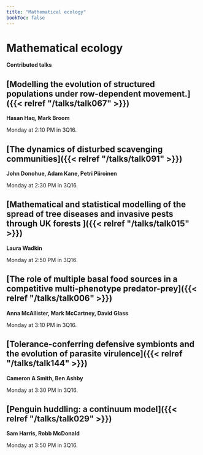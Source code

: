 ```yaml
---
title: "Mathematical ecology"
bookToc: false
---
```


# Mathematical ecology

**Contributed talks**


## [Modelling the evolution of structured populations under row-dependent movement.]({{< relref "/talks/talk067" >}})

**Hasan Haq, Mark Broom**

Monday at 2:10 PM in 3Q16.


## [The dynamics of disturbed scavenging communities]({{< relref "/talks/talk091" >}})

**John Donohue, Adam Kane, Petri Piiroinen**

Monday at 2:30 PM in 3Q16.


## [Mathematical and statistical modelling of the spread of tree diseases and invasive pests through UK forests  ]({{< relref "/talks/talk015" >}})

**Laura Wadkin**

Monday at 2:50 PM in 3Q16.


## [The role of multiple basal food sources in a competitive multi-phenotype predator-prey]({{< relref "/talks/talk006" >}})

**Anna McAllister, Mark McCartney, David Glass**

Monday at 3:10 PM in 3Q16.


## [Tolerance-conferring defensive symbionts and the evolution of parasite virulence]({{< relref "/talks/talk144" >}})

**Cameron A Smith, Ben Ashby**

Monday at 3:30 PM in 3Q16.


## [Penguin huddling: a continuum model]({{< relref "/talks/talk029" >}})

**Sam Harris, Robb McDonald**

Monday at 3:50 PM in 3Q16.


